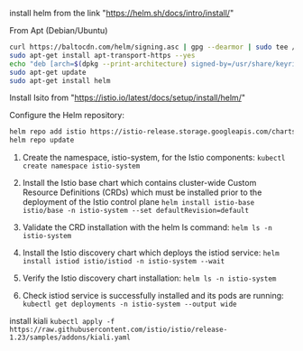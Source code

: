 install helm from the link "https://helm.sh/docs/intro/install/"


From Apt (Debian/Ubuntu)

```bash
curl https://baltocdn.com/helm/signing.asc | gpg --dearmor | sudo tee /usr/share/keyrings/helm.gpg > /dev/null
sudo apt-get install apt-transport-https --yes
echo "deb [arch=$(dpkg --print-architecture) signed-by=/usr/share/keyrings/helm.gpg] https://baltocdn.com/helm/stable/debian/ all main" | sudo tee /etc/apt/sources.list.d/helm-stable-debian.list
sudo apt-get update
sudo apt-get install helm
```


Install Isito from "https://istio.io/latest/docs/setup/install/helm/"

Configure the Helm repository:

```bash
helm repo add istio https://istio-release.storage.googleapis.com/charts
helm repo update
```

1. Create the namespace, istio-system, for the Istio components:
```kubectl create namespace istio-system```

2. Install the Istio base chart which contains cluster-wide Custom Resource Definitions (CRDs) which must be installed prior to the deployment of the Istio control plane
```helm install istio-base istio/base -n istio-system --set defaultRevision=default```

3. Validate the CRD installation with the helm ls command:
```helm ls -n istio-system```

4. Install the Istio discovery chart which deploys the istiod service:
```helm install istiod istio/istiod -n istio-system --wait```

5. Verify the Istio discovery chart installation:
```helm ls -n istio-system```

6. Check istiod service is successfully installed and its pods are running:
```kubectl get deployments -n istio-system --output wide```



install kiali
```kubectl apply -f https://raw.githubusercontent.com/istio/istio/release-1.23/samples/addons/kiali.yaml```